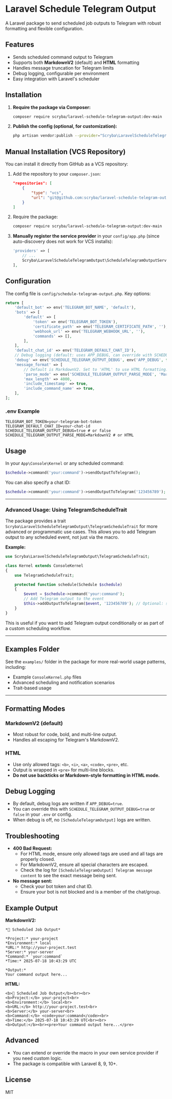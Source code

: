 # Laravel Schedule Telegram Output

A Laravel package to send scheduled job outputs to Telegram with robust formatting and flexible configuration.

## Features

- Sends scheduled command output to Telegram
- Supports both **MarkdownV2** (default) and **HTML** formatting
- Handles message truncation for Telegram limits
- Debug logging, configurable per environment
- Easy integration with Laravel's scheduler

## Installation

1. **Require the package via Composer:**

   ```bash
   composer require scryba/laravel-schedule-telegram-output:dev-main
   ```

2. **Publish the config (optional, for customization):**

   ```bash
   php artisan vendor:publish --provider="Scryba\LaravelScheduleTelegramOutput\ScheduleTelegramOutputServiceProvider" --tag=schedule-telegram-output-config
   ```

## Manual Installation (VCS Repository)

You can install it directly from GitHub as a VCS repository:

1. Add the repository to your `composer.json`:

   ```json
   "repositories": [
       {
           "type": "vcs",
           "url": "git@github.com:scryba/laravel-schedule-telegram-output.git"
       }
   ]
   ```

2. Require the package:

   ```bash
   composer require scryba/laravel-schedule-telegram-output:dev-main
   ```

3. **Manually register the service provider** in your `config/app.php` (since auto-discovery does not work for VCS installs):

   ```php
   'providers' => [
       // ...
       Scryba\LaravelScheduleTelegramOutput\ScheduleTelegramOutputServiceProvider::class,
   ],
   ```

## Configuration

The config file is `config/schedule-telegram-output.php`. Key options:

```php
return [
    'default_bot' => env('TELEGRAM_BOT_NAME', 'default'),
    'bots' => [
        'default' => [
            'token' => env('TELEGRAM_BOT_TOKEN'),
            'certificate_path' => env('TELEGRAM_CERTIFICATE_PATH', ''),
            'webhook_url' => env('TELEGRAM_WEBHOOK_URL', ''),
            'commands' => [],
        ],
    ],
    'default_chat_id' => env('TELEGRAM_DEFAULT_CHAT_ID'),
    // Debug logging (default: uses APP_DEBUG, can override with SCHEDULE_TELEGRAM_OUTPUT_DEBUG)
    'debug' => env('SCHEDULE_TELEGRAM_OUTPUT_DEBUG', env('APP_DEBUG', false)),
    'message_format' => [
        // Default is MarkdownV2. Set to 'HTML' to use HTML formatting.
        'parse_mode' => env('SCHEDULE_TELEGRAM_OUTPUT_PARSE_MODE', 'MarkdownV2'),
        'max_length' => 4000,
        'include_timestamp' => true,
        'include_command_name' => true,
    ],
];
```

### .env Example

```env
TELEGRAM_BOT_TOKEN=your-telegram-bot-token
TELEGRAM_DEFAULT_CHAT_ID=your-chat-id
SCHEDULE_TELEGRAM_OUTPUT_DEBUG=true # or false
SCHEDULE_TELEGRAM_OUTPUT_PARSE_MODE=MarkdownV2 # or HTML
```

## Usage

In your `App\Console\Kernel` or any scheduled command:

```php
$schedule->command('your:command')->sendOutputToTelegram();
```

You can also specify a chat ID:

```php
$schedule->command('your:command')->sendOutputToTelegram('123456789');
```

---

### Advanced Usage: Using TelegramScheduleTrait

The package provides a trait `Scryba\LaravelScheduleTelegramOutput\TelegramScheduleTrait` for more advanced or programmatic use cases. This allows you to add Telegram output to any scheduled event, not just via the macro.

**Example:**

```php
use Scryba\LaravelScheduleTelegramOutput\TelegramScheduleTrait;

class Kernel extends ConsoleKernel
{
    use TelegramScheduleTrait;

    protected function schedule(Schedule $schedule)
    {
        $event = $schedule->command('your:command');
        // Add Telegram output to the event
        $this->addOutputToTelegram($event, '123456789'); // Optional: specify chat ID
    }
}
```

This is useful if you want to add Telegram output conditionally or as part of a custom scheduling workflow.

---

## Examples Folder

See the `examples/` folder in the package for more real-world usage patterns, including:

- Example `ConsoleKernel.php` files
- Advanced scheduling and notification scenarios
- Trait-based usage

---

## Formatting Modes

### MarkdownV2 (default)

- Most robust for code, bold, and multi-line output.
- Handles all escaping for Telegram's MarkdownV2.

### HTML

- Use only allowed tags: `<b>`, `<i>`, `<a>`, `<code>`, `<pre>`, etc.
- Output is wrapped in `<pre>` for multi-line blocks.
- **Do not use backticks or Markdown-style formatting in HTML mode.**

## Debug Logging

- By default, debug logs are written if `APP_DEBUG=true`.
- You can override this with `SCHEDULE_TELEGRAM_OUTPUT_DEBUG=true` or `false` in your `.env` or config.
- When debug is off, no `[ScheduleTelegramOutput]` logs are written.

## Troubleshooting

- **400 Bad Request:**
  - For HTML mode, ensure only allowed tags are used and all tags are properly closed.
  - For MarkdownV2, ensure all special characters are escaped.
  - Check the log for `[ScheduleTelegramOutput] Telegram message content` to see the exact message being sent.
- **No message sent:**
  - Check your bot token and chat ID.
  - Ensure your bot is not blocked and is a member of the chat/group.

## Example Output

**MarkdownV2:**

```
*🤖 Scheduled Job Output*

*Project:* your-project
*Environment:* local
*URL:* http://your-project.test
*Server:* your-server
*Command:* `your:command`
*Time:* 2025-07-18 10:43:29 UTC

*Output:*
Your command output here...
```

**HTML:**

```
<b>🤖 Scheduled Job Output</b><br><br>
<b>Project:</b> your-project<br>
<b>Environment:</b> local<br>
<b>URL:</b> http://your-project.test<br>
<b>Server:</b> your-server<br>
<b>Command:</b> <code>your:command</code><br>
<b>Time:</b> 2025-07-18 10:43:29 UTC<br><br>
<b>Output:</b><br><pre>Your command output here...</pre>
```

## Advanced

- You can extend or override the macro in your own service provider if you need custom logic.
- The package is compatible with Laravel 8, 9, 10+.

## License

MIT
